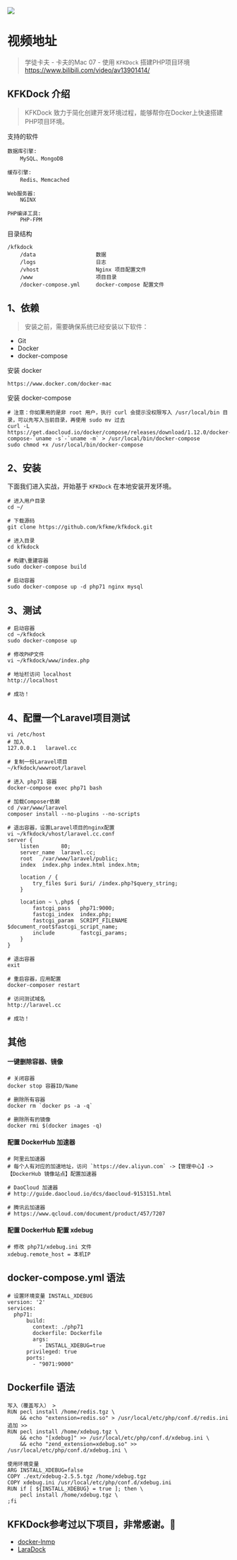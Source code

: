 ![](http://upload-images.jianshu.io/upload_images/424321-3335005c8f02ea3d.jpg?imageMogr2/auto-orient/strip%7CimageView2/2/w/1240)

# 视频地址
> 学徒卡夫 - 卡夫的Mac 07 - 使用 `KFKDock` 搭建PHP项目环境  
https://www.bilibili.com/video/av13901414/

## KFKDock 介绍
> KFKDock 致力于简化创建开发环境过程，能够帮你在Docker上快速搭建PHP项目环境。 

支持的软件
```
数据库引擎: 
    MySQL、MongoDB
    
缓存引擎: 
    Redis、Memcached
    
Web服务器: 
    NGINX

PHP编译工具: 
    PHP-FPM
```
目录结构
```
/kfkdock
    /data                   数据
    /logs                   日志
    /vhost                  Nginx 项目配置文件
    /www                    项目目录
    /docker-compose.yml     docker-compose 配置文件
```


## 1、依赖

> 安装之前，需要确保系统已经安装以下软件：
- Git
- Docker
- docker-compose

安装 docker
```
https://www.docker.com/docker-mac
```
安装 docker-compose
```
# 注意：你如果用的是非 root 用户，执行 curl 会提示没权限写入 /usr/local/bin 目录，可以先写入当前目录，再使用 sudo mv 过去
curl -L https://get.daocloud.io/docker/compose/releases/download/1.12.0/docker-compose-`uname -s`-`uname -m` > /usr/local/bin/docker-compose
sudo chmod +x /usr/local/bin/docker-compose
```

## 2、安装
下面我们进入实战，开始基于 `KFKDock` 在本地安装开发环境。

```
# 进入用户目录
cd ~/

# 下载源码
git clone https://github.com/kfkme/kfkdock.git

# 进入目录
cd kfkdock

# 构建\重建容器
sudo docker-compose build

# 启动容器
sudo docker-compose up -d php71 nginx mysql
```
## 3、测试

```
# 启动容器
cd ~/kfkdock
sudo docker-compose up

# 修改PHP文件
vi ~/kfkdock/www/index.php

# 地址栏访问 localhost
http://localhost

# 成功！
```
## 4、配置一个Laravel项目测试

```
vi /etc/host
# 加入
127.0.0.1   laravel.cc

# 复制一份Laravel项目
~/kfkdock/wwwroot/laravel

# 进入 php71 容器
docker-compose exec php71 bash

# 加载Composer依赖
cd /var/www/laravel
composer install --no-plugins --no-scripts

# 退出容器，设置Laravel项目的nginx配置
vi ~/kfkdock/vhost/laravel.cc.conf
server {
    listen       80;
    server_name  laravel.cc;
    root   /var/www/laravel/public;
    index  index.php index.html index.htm;

    location / {
        try_files $uri $uri/ /index.php?$query_string;
    }

    location ~ \.php$ {
        fastcgi_pass   php71:9000;
        fastcgi_index  index.php;
        fastcgi_param  SCRIPT_FILENAME  $document_root$fastcgi_script_name;
        include        fastcgi_params;
	}
}

# 退出容器
exit

# 重启容器，应用配置
docker-composer restart

# 访问测试域名
http://laravel.cc

# 成功！
```

## 其他

#### 一键删除容器、镜像

```
# 关闭容器
docker stop 容器ID/Name

# 删除所有容器
docker rm `docker ps -a -q`

# 删除所有的镜像
docker rmi $(docker images -q)
```

#### 配置 DockerHub 加速器
```
# 阿里云加速器
# 每个人有对应的加速地址，访问 `https://dev.aliyun.com` ->【管理中心】-> 【DockerHub 镜像站点】配置加速器

# DaoCloud 加速器
# http://guide.daocloud.io/dcs/daocloud-9153151.html

# 腾讯云加速器
# https://www.qcloud.com/document/product/457/7207
```
#### 配置 DockerHub 配置 xdebug
```
# 修改 php71/xdebug.ini 文件
xdebug.remote_host = 本机IP
```


## docker-compose.yml 语法

```
# 设置环境变量 INSTALL_XDEBUG
version: '2'
services:
  php71:
      build:
        context: ./php71
        dockerfile: Dockerfile
        args:
          - INSTALL_XDEBUG=true
      privileged: true
      ports:
        - "9071:9000"
```

## Dockerfile 语法

```
写入（覆盖写入） >
RUN pecl install /home/redis.tgz \
	&& echo "extension=redis.so" > /usr/local/etc/php/conf.d/redis.ini
追加 >>
RUN pecl install /home/xdebug.tgz \
    && echo "[xdebug]" >> /usr/local/etc/php/conf.d/xdebug.ini \
    && echo "zend_extension=xdebug.so" >> /usr/local/etc/php/conf.d/xdebug.ini \

使用环境变量
ARG INSTALL_XDEBUG=false
COPY ./ext/xdebug-2.5.5.tgz /home/xdebug.tgz
COPY xdebug.ini /usr/local/etc/php/conf.d/xdebug.ini
RUN if [ ${INSTALL_XDEBUG} = true ]; then \
    pecl install /home/xdebug.tgz \
;fi

```


## KFKDock参考过以下项目，非常感谢。🙏
- [docker-lnmp](https://github.com/beautysoft/docker-lnmp)
- [LaraDock](https://github.com/laradock/laradock)

